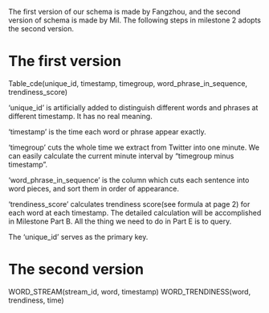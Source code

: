 The first version of our schema is made by Fangzhou, and the second version of schema is made by Mil. The following steps in milestone 2 adopts the second version.

# The first version
Table_cde(unique_id, timestamp, timegroup, word_phrase_in_sequence, trendiness_score)

‘unique_id’ is artificially added to distinguish different words and phrases at different timestamp. It has no real meaning. 

‘timestamp’ is the time each word or phrase appear exactly.

‘timegroup’ cuts the whole time we extract from Twitter into one minute. We can easily calculate the current minute interval by “timegroup minus timestamp”.

‘word_phrase_in_sequence’ is the column which cuts each sentence into word pieces, and sort them in order of appearance. 

‘trendiness_score’ calculates trendiness score(see formula at page 2) for each word at each timestamp. The detailed calculation will be accomplished in Milestone Part B. All the thing we need to do in Part E is to query.

The ‘unique_id’ serves as the primary key.

# The second version
WORD_STREAM(stream_id, word, timestamp)
WORD_TRENDINESS(word, trendiness, time)
